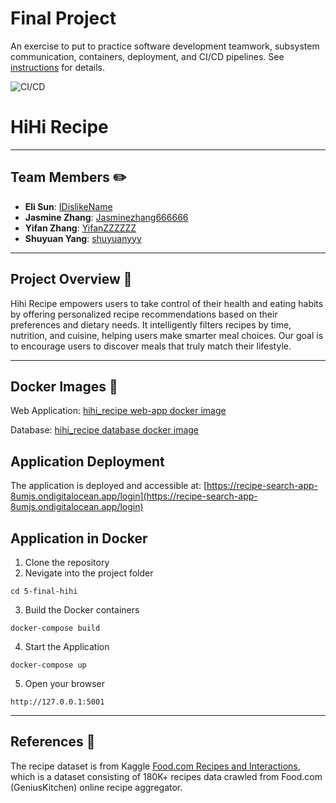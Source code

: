 # Final Project

An exercise to put to practice software development teamwork, subsystem communication, containers, deployment, and CI/CD pipelines. See [instructions](./instructions.md) for details.

![CI/CD](https://github.com/software-students-spring2025/5-final-hihi/actions/workflows/cicd.yaml/badge.svg)

# HiHi Recipe 
---

## Team Members ✏️
- **Eli Sun**: [IDislikeName](https://github.com/IDislikeName)
- **Jasmine Zhang**: [Jasminezhang666666](https://github.com/Jasminezhang666666)
- **Yifan Zhang**: [YifanZZZZZZ](https://github.com/YifanZZZZZZ)
- **Shuyuan Yang**: [shuyuanyyy](https://github.com/shuyuanyyy)

---

## Project Overview 📝

Hihi Recipe empowers users to take control of their health and eating habits by offering personalized recipe recommendations based on their preferences and dietary needs. It intelligently filters recipes by time, nutrition, and cuisine, helping users make smarter meal choices. Our goal is to encourage users to discover meals that truly match their lifestyle.

---

## Docker Images 📌

Web Application: [hihi_recipe web-app docker image](https://hub.docker.com/r/yz9910/web_app)

Database: [hihi_recipe database docker image](https://hub.docker.com/r/yz9910/mongo)

## Application Deployment
The application is deployed and accessible at: [https://recipe-search-app-8umjs.ondigitalocean.app/login](https://recipe-search-app-8umjs.ondigitalocean.app/login)

## Application in Docker
1. Clone the repository
2. Nevigate into the project folder
```
cd 5-final-hihi
```
3. Build the Docker containers
```
docker-compose build
```
4. Start the Application
```
docker-compose up
```
5. Open your browser
```
http://127.0.0.1:5001
```

---

## References 📎
The recipe dataset is from Kaggle [Food.com Recipes and Interactions](https://www.kaggle.com/datasets/shuyangli94/food-com-recipes-and-user-interactions/data), which is a dataset consisting of 180K+ recipes data crawled from Food.com (GeniusKitchen) online recipe aggregator. 
